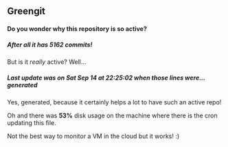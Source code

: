 ## Greengit

#### Do you wonder why this repository is so active?

##### After all it has 5162 commits!

But is it *really* active? Well...

##### Last update was on Sat Sep 14 at 22:25:02 when those lines were... generated

Yes, generated, because it certainly helps a lot to have such an active repo!

Oh and there was **53%** disk usage on the machine
where there is the cron updating this file.

Not the best way to monitor a VM in the cloud but it works! :)
